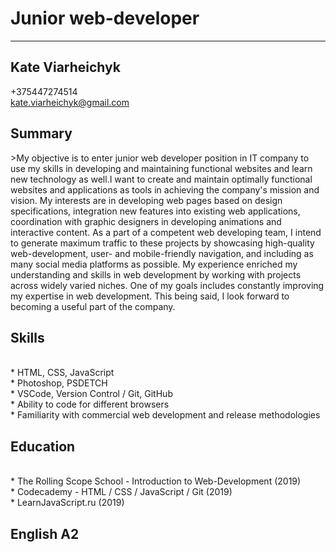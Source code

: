 <h1>Junior web-developer</h1><hr>

<h2>Kate Viarheichyk</h2>
 
+375447274514<br>
kate.viarheichyk@gmail.com<br>

<h2>Summary</h2>
>My objective is to enter junior web developer position in IT company to use my skills in developing and maintaining functional websites and learn new technology as well.I want to create and maintain optimally functional websites and applications as tools in achieving the company's mission and vision. My interests are in developing web pages based on design specifications, integration new features into existing web applications, coordination with graphic designers in developing animations and interactive content. As a part of a competent web developing team, I intend to generate maximum traffic to these projects by showcasing high-quality web-development, user- and mobile-friendly navigation, and including as many social media platforms as possible. My experience enriched my understanding and skills in web development by working with projects across widely varied niches. One of my goals includes constantly improving my expertise in web development. This being said, I look forward to becoming a useful part of the company.

<h2>Skills</h2><br>
* HTML, CSS, JavaScript<br>
* Photoshop, PSDETCH<br>
* VSCode, Version Control / Git, GitHub<br>
* Ability to code for different browsers<br>
* Familiarity with commercial web development and release methodologies<br>

<h2>Education</h2><br>
* The Rolling Scope School - Introduction to Web-Development (2019)<br>
* Codecademy - HTML / CSS / JavaScript / Git (2019)<br>
* LearnJavaScript.ru (2019)<br>
 
<h2>English A2</h2>
